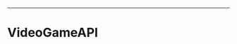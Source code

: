 -----------------------------------------------------------------------------------------

# VideoGameAPI

